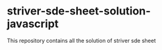 # striver-sde-sheet-solution-javascript
This repository contains all the solution of striver sde sheet
